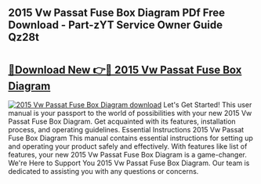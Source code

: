 ## 2015 Vw Passat Fuse Box Diagram PDf Free Download - Part-zYT Service Owner Guide Qz28t

# <h2><a href="http://dfjrjc.blite.top/?on=2015+Vw+Passat+Fuse+Box+Diagram">🔗Download New 👉🔴 2015 Vw Passat Fuse Box Diagram</a></h2>

[![2015 Vw Passat Fuse Box Diagram download](https://i.imgur.com/lujVjoI.png)](http://dfjrjc.blite.top/?on=2015+Vw+Passat+Fuse+Box+Diagram)
Let's Get Started! This user manual is your passport to the world of possibilities with your new 2015 Vw Passat Fuse Box Diagram. Get acquainted with its features, installation process, and operating guidelines. Essential Instructions 2015 Vw Passat Fuse Box Diagram This manual contains essential instructions for setting up and operating your product safely and effectively. With features like list of features, your new 2015 Vw Passat Fuse Box Diagram is a game-changer. We're Here to Support You 2015 Vw Passat Fuse Box Diagram. Our team is dedicated to assisting you with any questions or concerns.
